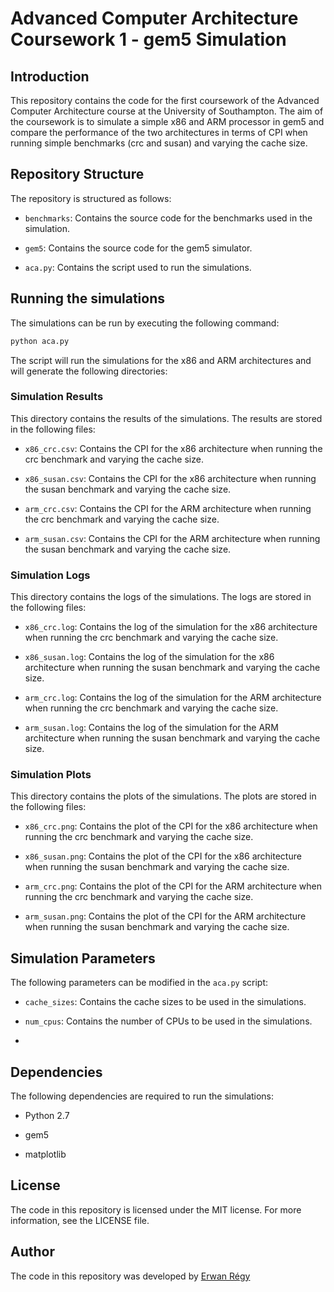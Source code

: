 # Advanced Computer Architecture Coursework 1 - gem5 Simulation

## Introduction

This repository contains the code for the first coursework of the Advanced Computer Architecture course at the University of Southampton. The aim of the coursework is to simulate a simple x86 and ARM processor in gem5 and compare the performance of the two architectures in terms of CPI when running simple benchmarks (crc and susan) and varying the cache size.

## Repository Structure

The repository is structured as follows:

- `benchmarks`: Contains the source code for the benchmarks used in the simulation.

- `gem5`: Contains the source code for the gem5 simulator.

- `aca.py`: Contains the script used to run the simulations.

## Running the simulations

The simulations can be run by executing the following command:

```bash
python aca.py
```

The script will run the simulations for the x86 and ARM architectures and will generate the following directories:

### Simulation Results

This directory contains the results of the simulations. The results are stored in the following files:

- `x86_crc.csv`: Contains the CPI for the x86 architecture when running the crc benchmark and varying the cache size.

- `x86_susan.csv`: Contains the CPI for the x86 architecture when running the susan benchmark and varying the cache size.

- `arm_crc.csv`: Contains the CPI for the ARM architecture when running the crc benchmark and varying the cache size.

- `arm_susan.csv`: Contains the CPI for the ARM architecture when running the susan benchmark and varying the cache size.

### Simulation Logs

This directory contains the logs of the simulations. The logs are stored in the following files:

- `x86_crc.log`: Contains the log of the simulation for the x86 architecture when running the crc benchmark and varying the cache size.

- `x86_susan.log`: Contains the log of the simulation for the x86 architecture when running the susan benchmark and varying the cache size.

- `arm_crc.log`: Contains the log of the simulation for the ARM architecture when running the crc benchmark and varying the cache size.

- `arm_susan.log`: Contains the log of the simulation for the ARM architecture when running the susan benchmark and varying the cache size.

### Simulation Plots

This directory contains the plots of the simulations. The plots are stored in the following files:

- `x86_crc.png`: Contains the plot of the CPI for the x86 architecture when running the crc benchmark and varying the cache size.

- `x86_susan.png`: Contains the plot of the CPI for the x86 architecture when running the susan benchmark and varying the cache size.

- `arm_crc.png`: Contains the plot of the CPI for the ARM architecture when running the crc benchmark and varying the cache size.

- `arm_susan.png`: Contains the plot of the CPI for the ARM architecture when running the susan benchmark and varying the cache size.

## Simulation Parameters

The following parameters can be modified in the `aca.py` script:

- `cache_sizes`: Contains the cache sizes to be used in the simulations.

- `num_cpus`: Contains the number of CPUs to be used in the simulations.

- 

## Dependencies

The following dependencies are required to run the simulations:

- Python 2.7

- gem5

- matplotlib

## License

The code in this repository is licensed under the MIT license. For more information, see the LICENSE file.

## Author

The code in this repository was developed by [Erwan Régy](https://www.linkedin.com/in/erwanregy/)
